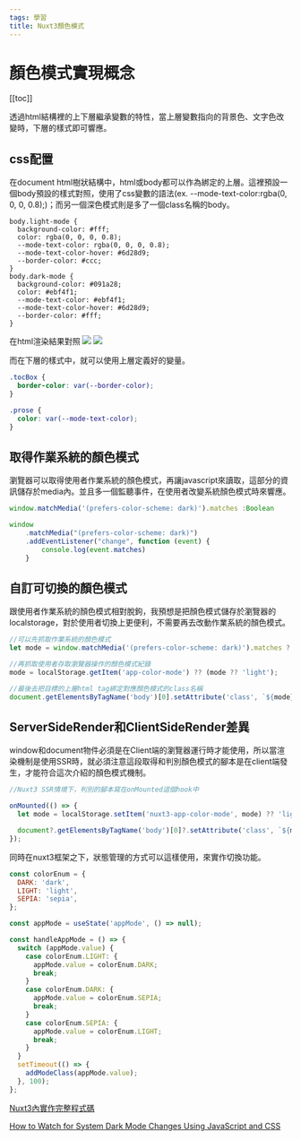 ```yaml
---
tags: 學習
title: Nuxt3顏色模式
---
```

# 顏色模式實現概念

[[toc]]

透過html結構裡的上下層繼承變數的特性，當上層變數指向的背景色、文字色改變時，下層的樣式即可響應。


## css配置

在document html樹狀結構中，html或body都可以作為綁定的上層。這裡預設一個body預設的樣式對照，使用了css變數的語法(ex. --mode-text-color:rgba(0, 0, 0, 0.8);)；而另一個深色模式則是多了一個class名稱的body。
```
body.light-mode {
  background-color: #fff;
  color: rgba(0, 0, 0, 0.8);
  --mode-text-color: rgba(0, 0, 0, 0.8);
  --mode-text-color-hover: #6d28d9;
  --border-color: #ccc;
}
body.dark-mode {
  background-color: #091a28;
  color: #ebf4f1;
  --mode-text-color: #ebf4f1;
  --mode-text-color-hover: #6d28d9;
  --border-color: #fff;
}

```

在html渲染結果對照
![](https://i.imgur.com/wJ0dg5B.jpg)
![](https://i.imgur.com/rsP9HC5.jpg)

而在下層的樣式中，就可以使用上層定義好的變量。
```css
.tocBox {
  border-color: var(--border-color);
}

.prose {
  color: var(--mode-text-color);
}
```


## 取得作業系統的顏色模式
瀏覽器可以取得使用者作業系統的顏色模式，再讓javascript來讀取，這部分的資訊儲存於media內。並且多一個監聽事件，在使用者改變系統顏色模式時來響應。
```javascript
window.matchMedia('(prefers-color-scheme: dark)').matches :Boolean

window
	.matchMedia("(prefers-color-scheme: dark)")
	.addEventListener("change", function (event) {
        console.log(event.matches)
    }
```

## 自訂可切換的顏色模式
跟使用者作業系統的顏色模式相對脫鉤，我預想是把顏色模式儲存於瀏覽器的localstorage，對於使用者切換上更便利，不需要再去改動作業系統的顏色模式。

```javascript 
//可以先抓取作業系統的顏色模式
let mode = window.matchMedia('(prefers-color-scheme: dark)').matches ? 'dark' : null;

//再抓取使用者存取瀏覽器操作的顏色模式紀錄
mode = localStorage.getItem('app-color-mode') ?? (mode ?? 'light');

//最後去把目標的上層html tag綁定對應顏色模式的class名稱
document.getElementsByTagName('body')[0].setAttribute('class', `${mode}-mode`);

```

## ServerSideRender和ClientSideRender差異
window和document物件必須是在Client端的瀏覽器運行時才能使用，所以當渲染機制是使用SSR時，就必須注意這段取得和判別顏色模式的腳本是在client端發生，才能符合這次介紹的顏色模式機制。

```javascript
//Nuxt3 SSR情境下，判別的腳本寫在onMounted這個hook中

onMounted(() => {
  let mode = localStorage.setItem('nuxt3-app-color-mode', mode) ?? 'light'

  document?.getElementsByTagName('body')[0]?.setAttribute('class', `${mode}-mode`);
});

```

同時在nuxt3框架之下，狀態管理的方式可以這樣使用，來實作切換功能。
```javascript
const colorEnum = {
  DARK: 'dark',
  LIGHT: 'light',
  SEPIA: 'sepia',
};

const appMode = useState('appMode', () => null);

const handleAppMode = () => {
  switch (appMode.value) {
    case colorEnum.LIGHT: {
      appMode.value = colorEnum.DARK;
      break;
    }
    case colorEnum.DARK: {
      appMode.value = colorEnum.SEPIA;
      break;
    }
    case colorEnum.SEPIA: {
      appMode.value = colorEnum.LIGHT;
      break;
    }
  }
  setTimeout(() => {
    addModeClass(appMode.value);
  }, 100);
};

```

[Nuxt3內實作完整程式碼](https://github.com/lian0103/nuxt3-notes/blob/main/components/Nav.vue)

[How to Watch for System Dark Mode Changes Using JavaScript and CSS](https://www.section.io/engineering-education/watch-for-system-dark-mode-using-js-css/)


